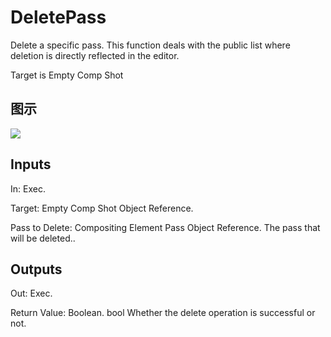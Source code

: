# DeletePass

Delete a specific pass. This function deals with the public list where deletion is directly reflected in the editor.

Target is Empty Comp Shot

## 图示

![]($-20221218-18294212.png)

## Inputs

In: Exec.

Target: Empty Comp Shot Object Reference.

Pass to Delete: Compositing Element Pass Object Reference. The pass that will be deleted..  

## Outputs

Out: Exec.

Return Value: Boolean. bool Whether the delete operation is successful or not.

